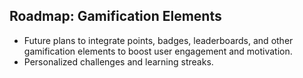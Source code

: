 ## Roadmap: Gamification Elements
- Future plans to integrate points, badges, leaderboards, and other gamification elements to boost user engagement and motivation.
- Personalized challenges and learning streaks.
